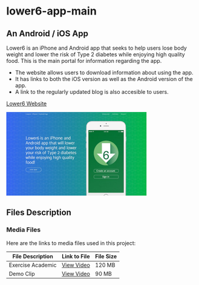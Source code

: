 # lower6-app-main
## An Android / iOS App

Lower6 is an iPhone and Android app that seeks to help users lose body weight and lower the risk of Type 2 diabetes while enjoying high quality food. This is the main portal for information regarding the app.

* The website allows users to download information about using the app.
* It has links to both the iOS version as well as the Android version of the app.
* A link to the regularly updated blog is also accesible to users.

[Lower6 Website](https://lower6app.com/)

![screenshot one](/img/rm-screen.png "Main Lower6 Website") 

## Files Description

### Media Files
Here are the links to media files used in this project:

| File Description    | Link to File | File Size |
|---------------------|--------------|-----------|
| Exercise Academic   | [View Video](https://drive.google.com/your-link-here) | 120 MB |
| Demo Clip           | [View Video](https://drive.google.com/your-link-here) | 90 MB |
